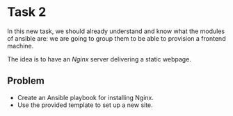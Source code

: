 # Task 2

In this new task, we should already understand and know what the modules of ansible are: we are going to group them
to be able to provision a frontend machine.

The idea is to have an *Nginx* server delivering a static webpage.

## Problem

- Create an Ansible playbook for installing Nginx.
- Use the provided template to set up a new site.
